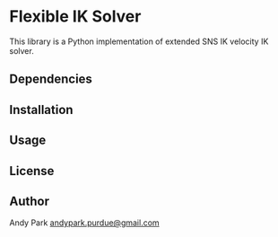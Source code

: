 # Flexible IK Solver

This library is a Python implementation of extended SNS IK velocity IK solver.

## Dependencies

## Installation

## Usage

## License

## Author
Andy Park <andypark.purdue@gmail.com>

